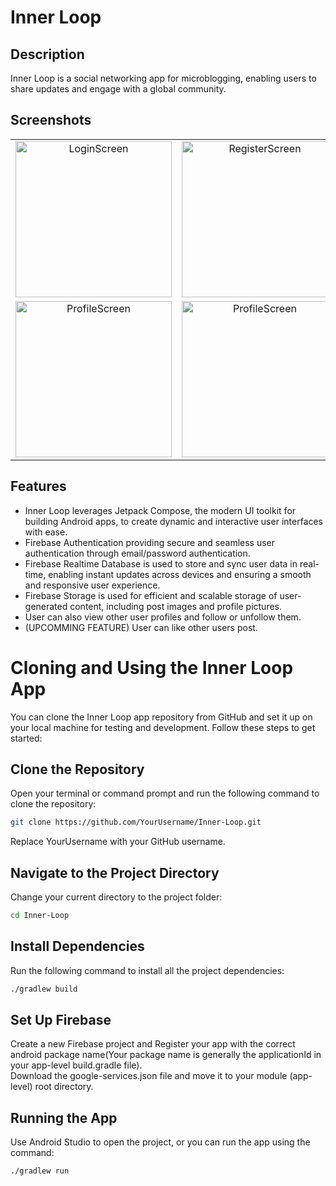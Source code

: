 # Inner Loop
## Description
Inner Loop is a social networking app for microblogging, enabling users to share updates and engage with a global community. 

## Screenshots
<table>
  <tr>
    <td align="center">
      <img src="https://github.com/manavgambhir/Inner-Loop/assets/97420824/c681b4df-5e47-43ac-b6fa-e4e3e43bfab1" alt="LoginScreen" width="250"/>
    </td>
    <td align="center">
      <img src="https://github.com/manavgambhir/Inner-Loop/assets/97420824/65ac7af9-f9be-4e3f-8bc1-ac0b9d7e4ff3" alt="RegisterScreen" width="250"/>
    </td>
    <td align="center">
      <img src="https://github.com/manavgambhir/Inner-Loop/assets/97420824/472222d8-39bf-4791-a6df-ba7109f906d6" alt="HomeScreen" width="250"/>
    </td>
    <td align="center">
      <img src="https://github.com/manavgambhir/Inner-Loop/assets/97420824/322f010b-ceb3-42f8-8ad9-ad6d131fcb97" alt="SearchScreen" width="250"/>
    </td>
  </tr>
  <tr>
    <td align="center">
      <img src="https://github.com/manavgambhir/Inner-Loop/assets/97420824/ec68ea4b-59d2-4dd4-8d77-16db5b8a70f8" alt="ProfileScreen" width="250"/>
    </td>
    <td align="center">
      <img src="https://github.com/manavgambhir/Inner-Loop/assets/97420824/fea2883a-d233-4092-90de-5579cbdecd48" alt="ProfileScreen" width="250"/>
    </td>
    <td align="center">
      <img src="https://github.com/manavgambhir/Inner-Loop/assets/97420824/d9b55289-b365-4b40-867e-04588a6c460d" alt="ProfileScreen" width="250"/>
    </td>
    <td align="center">
      <img src="https://github.com/manavgambhir/Inner-Loop/assets/97420824/c50c55de-1074-4759-b151-87798d0a72a8" alt="ProfileScreen" width="250"/>
    </td>
  </tr>
</table>

## Features
- Inner Loop leverages Jetpack Compose, the modern UI toolkit for building Android apps, to create dynamic and interactive user interfaces with ease.
- Firebase Authentication providing secure and seamless user authentication through email/password authentication.
- Firebase Realtime Database is used to store and sync user data in real-time, enabling instant updates across devices and ensuring a smooth and responsive user experience.
- Firebase Storage is used for efficient and scalable storage of user-generated content, including post images and profile pictures.
- User can also view other user profiles and follow or unfollow them.
- (UPCOMMING FEATURE) User can like other users post.

# Cloning and Using the Inner Loop App

You can clone the Inner Loop app repository from GitHub and set it up on your local machine for testing and development. Follow these steps to get started:

## Clone the Repository
Open your terminal or command prompt and run the following command to clone the repository:

```bash
git clone https://github.com/YourUsername/Inner-Loop.git
```

Replace YourUsername with your GitHub username.

## Navigate to the Project Directory
Change your current directory to the project folder:
```bash
cd Inner-Loop
```

## Install Dependencies
Run the following command to install all the project dependencies:
```bash
./gradlew build
```

## Set Up Firebase
Create a new Firebase project and Register your app with the correct android package name(Your package name is generally the applicationId in your app-level build.gradle file). </br>
Download the google-services.json file and move it to your module (app-level) root directory.

## Running the App
Use Android Studio to open the project, or you can run the app using the command:
```bash
./gradlew run
```
